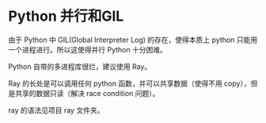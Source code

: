 # Python 并行和GIL

由于 Python 中 GIL(Global Interpreter Log) 的存在，使得本质上 python 只能用一个进程进行。所以这使得并行 Python 十分困难。

Python 自带的多进程库很烂，建议使用 Ray。

Ray 的长处是可以调用任何 python 函数，并可以共享数据（使得不用 copy），但是共享的数据只读（解决 race condition 问题）。

ray 的语法见项目 ray 文件夹。